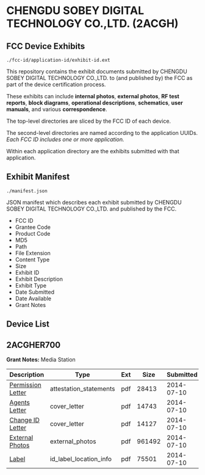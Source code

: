 # CHENGDU SOBEY DIGITAL TECHNOLOGY CO.,LTD. (2ACGH)
## FCC Device Exhibits

```
./fcc-id/application-id/exhibit-id.ext
```

This repository contains the exhibit documents submitted by CHENGDU SOBEY DIGITAL TECHNOLOGY CO.,LTD. to (and published by) the FCC as part of the device certification process.

These exhibits can include **internal photos**, **external photos**, **RF test reports**, **block diagrams**, **operational descriptions**, **schematics**, **user manuals**, and various **correspondence**.

The top-level directories are sliced by the FCC ID of each device.

The second-level directories are named according to the application UUIDs. *Each FCC ID includes one or more application.*

Within each application directory are the exhibits submitted with that application. 

## Exhibit Manifest

```
./manifest.json
```

JSON manifest which describes each exhibit submitted by CHENGDU SOBEY DIGITAL TECHNOLOGY CO.,LTD. and published by the FCC.

- FCC ID
- Grantee Code
- Product Code
- MD5
- Path
- File Extension
- Content Type
- Size
- Exhibit ID
- Exhibit Description
- Exhibit Type
- Date Submitted
- Date Available
- Grant Notes

## Device List
## 2ACGHER700
**Grant Notes:** Media Station

| Description | Type | Ext | Size | Submitted | Available |
| ----------- | ---- | --- | ---- | --------- | --------- |
| [Permission Letter](2ACGHER700/8406a0269fe48685d882c28b4a6d5688/2322320.pdf) | attestation_statements | pdf | 28413 | 2014-07-10 | 2014-07-10 |
| [Agents Letter](2ACGHER700/8406a0269fe48685d882c28b4a6d5688/2322322.pdf) | cover_letter | pdf | 14743 | 2014-07-10 | 2014-07-10 |
| [Change ID Letter](2ACGHER700/8406a0269fe48685d882c28b4a6d5688/2322323.pdf) | cover_letter | pdf | 14127 | 2014-07-10 | 2014-07-10 |
| [External Photos](2ACGHER700/8406a0269fe48685d882c28b4a6d5688/2322321.pdf) | external_photos | pdf | 961492 | 2014-07-10 | 2014-07-10 |
| [Label](2ACGHER700/8406a0269fe48685d882c28b4a6d5688/2322319.pdf) | id_label_location_info | pdf | 75501 | 2014-07-10 | 2014-07-10 |
